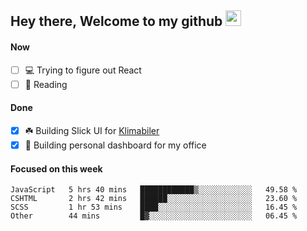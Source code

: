 ## Hey there, Welcome to my github <img src="https://media.giphy.com/media/hvRJCLFzcasrR4ia7z/giphy.gif" width="25px">

#### Now
- [ ] 💻 Trying to figure out React
- [ ] 📕 Reading

#### Done
- [x] ☘️ Building Slick UI for [Klimabiler](https://klimabiler.dk)
- [x] 🚀 Building personal dashboard for my office
 
 #### Focused on this week
<!--START_SECTION:waka-->

```text
JavaScript   5 hrs 40 mins   ████████████▒░░░░░░░░░░░░   49.58 %
CSHTML       2 hrs 42 mins   ██████░░░░░░░░░░░░░░░░░░░   23.60 %
SCSS         1 hr 53 mins    ████░░░░░░░░░░░░░░░░░░░░░   16.45 %
Other        44 mins         █▓░░░░░░░░░░░░░░░░░░░░░░░   06.45 %
```

<!--END_SECTION:waka-->

